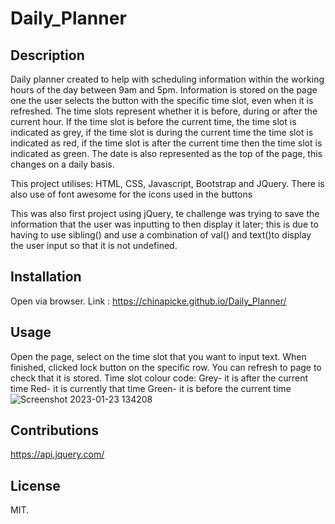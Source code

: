 # Daily_Planner
## Description 
Daily planner created to help with scheduling information within the working hours of the day between 9am and 5pm. Information is stored on the page one the user selects the button with the specific time slot, even when it is refreshed. The time slots represent whether it is before, during or after the current hour. If the time slot is before the current time, the time slot is indicated as grey, if the time slot is during the current time the time slot is indicated as red, if the time slot is after the current time then the time slot is indicated as green. The date is also represented as the top of the page, this changes on a daily basis.

This project utilises: HTML, CSS, Javascript, Bootstrap and JQuery. There is also use of font awesome for the icons used in the buttons

This was also first project using jQuery, te challenge was trying to save the information that the user was inputting to then display it later; this is due to having to use sibling() and use a combination of val() and text()to display the user input so that it is not undefined.

## Installation
Open via browser.
Link : https://chinapicke.github.io/Daily_Planner/

## Usage 
Open the page, select on the time slot that you want to input text. When finished, clicked lock button on the specific row. You can refresh to page to check that it is stored. 
Time slot colour code:
Grey- it is after the current time
Red- it is currently that time
Green- it is before the current time
![Screenshot 2023-01-23 134208](https://user-images.githubusercontent.com/117565899/213980894-1420dd1c-9346-4357-9a6f-e62d80d34457.png)

## Contributions 
https://api.jquery.com/

## License 
MIT.
